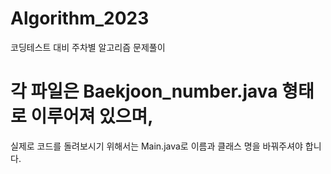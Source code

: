 # Algorithm_2023
코딩테스트 대비 주차별 알고리즘 문제풀이

### 
# 각 파일은 Baekjoon_number.java 형태로 이루어져 있으며, 
실제로 코드를 돌려보시기 위해서는 Main.java로 이름과 클래스 명을 바꿔주셔야 합니다.
